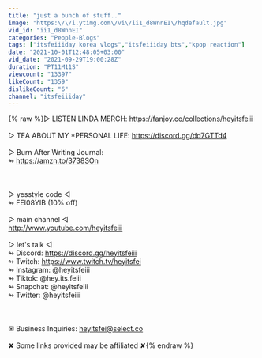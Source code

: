 ```yaml
---
title: "just a bunch of stuff.."
image: "https:\/\/i.ytimg.com\/vi\/ii1_d8WnnEI\/hqdefault.jpg"
vid_id: "ii1_d8WnnEI"
categories: "People-Blogs"
tags: ["itsfeiiiday korea vlogs","itsfeiiiday bts","kpop reaction"]
date: "2021-10-01T12:48:05+03:00"
vid_date: "2021-09-29T19:00:28Z"
duration: "PT11M11S"
viewcount: "13397"
likeCount: "1359"
dislikeCount: "6"
channel: "itsfeiiiday"
---
```

{% raw %}▻ LISTEN LINDA MERCH: <a rel="nofollow" target="blank" href="https://fanjoy.co/collections/heyitsfeiii">https://fanjoy.co/collections/heyitsfeiii</a><br /><br />▻ TEA ABOUT MY *PERSONAL LIFE: <a rel="nofollow" target="blank" href="https://discord.gg/dd7GTTd4">https://discord.gg/dd7GTTd4</a>  <br /><br />▻ Burn After Writing Journal:<br />↬ <a rel="nofollow" target="blank" href="https://amzn.to/3738SOn">https://amzn.to/3738SOn</a><br /><br /><br /><br />▻ yesstyle code ◅<br />↬ FEI08YIB (10% off)<br /><br />▻ main channel ◅<br /><a rel="nofollow" target="blank" href="http://www.youtube.com/heyitsfeiii">http://www.youtube.com/heyitsfeiii</a> <br /><br />▻ let's talk ◅<br />↬ Discord: <a rel="nofollow" target="blank" href="https://discord.gg/heyitsfeiii">https://discord.gg/heyitsfeiii</a><br />↬ Twitch: <a rel="nofollow" target="blank" href="https://www.twitch.tv/heyitsfei">https://www.twitch.tv/heyitsfei</a><br />↬ Instagram: @heyitsfeiii <br />↬ Tiktok: @hey.its.feiii<br />↬ Snapchat: @heyitsfeiii<br />↬ Twitter: @heyitsfeiii<br /> <br /><br /><br />✉ Business Inquiries: heyitsfei@select.co<br /><br />✘ Some links provided may be affiliated ✘{% endraw %}
